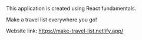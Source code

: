 This application is created using React fundamentals.

Make a travel list everywhere you go!

Website link: https://make-travel-list.netlify.app/
